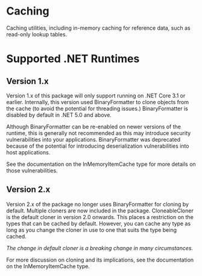 # Caching
Caching utilities, including in-memory caching for reference data, such as read-only lookup tables.

# Supported .NET Runtimes
## Version 1.x
Version 1.x of this package will only support running on .NET Core 3.1 or earlier. Internally, this 
version used BinaryFormatter to clone objects from the cache (to avoid the potential for threading issues.) 
BinaryFormatter is disabled by default in .NET 5.0 and above.

Although BinaryFormatter can be re-enabled on newer versions of the runtime, this is generally not recommended 
as this may introduce security vulnerabilities into your applications. BinaryFormatter was deprecated because 
of the potential for introducing deserialization vulnerabilities into host applications.

See the documentation on the InMemoryItemCache<T> type for more details on those vulnerabilities.

## Version 2.x
Version 2.x of the package no longer uses BinaryFormatter for cloning by default. Multiple cloners are now 
included in the package. CloneableCloner is the default cloner in version 2.0 onwards. This places a 
restriction on the types that can be cached by default. However, you can cache any type as long as you 
change the cloner in use to one that suits the type being cached. 

*The change in default cloner is a breaking change in many circumstances.*

For more discussion on cloning and its implications, see the documentation on the InMemoryItemCache<T> type.
